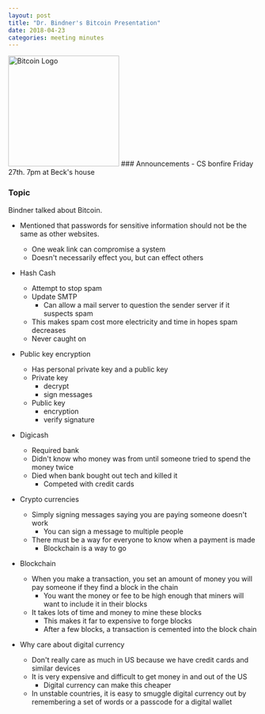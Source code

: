 ```yaml
---
layout: post
title: "Dr. Bindner's Bitcoin Presentation"
date: 2018-04-23
categories: meeting minutes
---
```



<img src="https://bitcoin.org/img/icons/opengraph.png" alt="Bitcoin Logo" style="width: 16em;"/>
### Announcements 
- CS bonfire Friday 27th. 7pm at Beck's house

### Topic
Bindner talked about Bitcoin. 

- Mentioned that passwords for sensitive information should not be the same as other websites. 
   - One weak link can compromise a system
   - Doesn't necessarily effect you, but can effect others

- Hash Cash
   - Attempt to stop spam
   - Update SMTP 
      - Can allow a mail server to question the sender server if it suspects spam
   - This makes spam cost more electricity and time in hopes spam decreases
   - Never caught on
   
- Public key encryption
   - Has personal private key and a public key
   - Private key
      - decrypt 
      - sign messages
   - Public key
      - encryption
      - verify signature

- Digicash
   - Required bank
   - Didn't know who money was from until someone tried to spend the money twice
   - Died when bank bought out tech and killed it  
      - Competed with credit cards
   
- Crypto currencies 
   - Simply signing messages saying you are paying someone doesn't work
      - You can sign a message to multiple people
   - There must be a way for everyone to know when a payment is made
      - Blockchain is a way to go
 
- Blockchain
   - When you make a transaction, you set an amount of money you will pay someone if they find a block in the chain
      - You want the money or fee to be high enough that miners will want to include it in their blocks
   -  It takes lots of time and money to mine these blocks  
      - This makes it far to expensive to forge blocks
      - After a few blocks, a transaction is cemented into the block chain
   
- Why care about digital currency
   - Don't really care as much in US because we have credit cards and similar devices 
   - It is very expensive and difficult to get money in and out of the US
      - Digital currency can make this cheaper
   - In unstable countries, it is easy to smuggle digital currency out by remembering a set of words or a passcode for a digital wallet
   